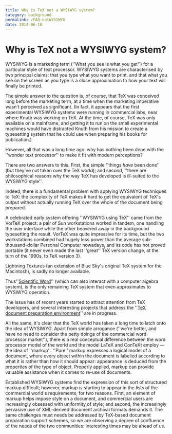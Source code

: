 ```yaml
---
title: Why is TeX not a WYSIWYG system?
category: background
permalink: /FAQ-notWYSIWYG
date: 2014-06-10
---
```


# Why is TeX not a WYSIWYG system?

WYSIWYG is a marketing term (''What you see is what you get'') for
a particular style of text processor.  WYSIWYG systems are
characterised by two principal claims: that you type what you want to
print, and that what you see on the screen as you type is a close
approximation to how your text will finally be printed.

The simple answer to the question is, of course, that TeX was
conceived long before the marketing term, at a time when the marketing
imperative wasn't perceived as significant.  (In fact, it appears that
the first experimental WYSIWYG systems were running in commercial
labs, near where Knuth was working on TeX.  At the time, of course,
TeX was only available on a mainframe, and getting it to run on the
small experimental machines would have distracted Knuth from his
mission to create a typesetting system that he could use when
preparing his books for publication.)

However, all that was a long time ago: why has nothing been done with
the ''wonder text processor'' to make it fit with modern perceptions?

There are two answers to this.  First, the simple ''things _have_
been done'' (but they've not taken over the TeX world); and second,
''there are philosophical reasons why the way TeX has developed is
ill-suited to the WYSIWYG style''.

Indeed, there is a fundamental problem with applying WYSIWYG
techniques to TeX: the complexity of TeX makes it hard to get
the equivalent of TeX's output without actually running TeX over
the whole of the document being prepared.

A celebrated early system offering ''WYSIWYG using TeX'' came
from the VorTeX project: a pair of Sun workstations worked in
tandem, one handling the user interface while the other beavered away
in the background typesetting the result.  VorTeX was quite
impressive for its time, but the two workstations combined had hugely
less power than the average sub-thousand-dollar Personal Computer
nowadays, and its code has not proved portable (it never even made the
last ''great'' TeX version change, at the turn of the 1990s, to
TeX version 3).

Lightning Textures (an extension of Blue Sky's original TeX system
for the Macintosh), is sadly no longer available.

Thus''[Scientific Word](/FAQ-commercial)'' (which can also interact
with a computer algebra system), is the only remaining TeX system
that even approximates to WYSIWYG operation.

The issue has of recent years started to attract attention
from TeX developers, and several interesting projects that address
the ''[TeX document preparation environment](/FAQ-WYGexpts)''
are in progress.

All the same, it's clear that the TeX world has taken a long time
to latch onto the idea of WYSIWYG.
Apart from simple arrogance (''we're better, and have no need to
consider the petty doings of the commercial word processor market''),
there is a real conceptual difference between the word processor model
of the world and the model LaTeX and ConTeXt employ&nbsp;&mdash; the idea of
''markup''.  ''Pure'' markup expresses a logical model of a document,
where every object within the document is labelled according to what
it is rather than how it should appear: appearance is deduced from the
properties of the type of object.  Properly applied, markup can
provide valuable assistance when it comes to re-use of documents.

Established WYSIWYG systems find the expression of this sort of
structured markup difficult; however, markup _is_ starting to
appear in the lists of the commercial world's requirements, for two
reasons.  First, an element of markup helps impose style on a
document, and commercial users are increasingly obsessed with
uniformity of style; and second, the increasingly pervasive use of
XML-derived document archival formats demands it.  The same
challenges must needs be addressed by TeX-based document
preparation support schemes, so we are
observing a degree of confluence of the needs of the two communities:
interesting times may be ahead of us.


